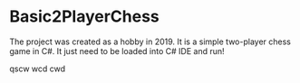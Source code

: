 # Basic2PlayerChess
The project was created as a hobby in 2019. It is a simple two-player chess game in C#. 
It just need to be loaded into C# IDE and run!

qscw
wcd
cwd
